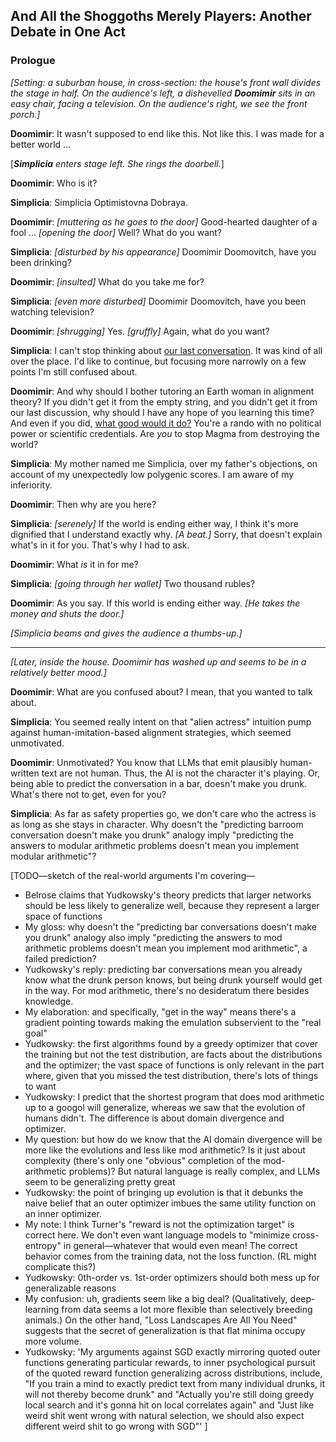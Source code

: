 ## And All the Shoggoths Merely Players: Another Debate in One Act

### Prologue

_[Setting: a suburban house, in cross-section: the house's front wall divides the stage in half. On the audience's left, a dishevelled **Doomimir** sits in an easy chair, facing a television. On the audience's right, we see the front porch.]_

**Doomimir**: It wasn't supposed to end like this. Not like this. I was made for a better world ...

[_**Simplicia** enters stage left. She rings the doorbell._]

**Doomimir**: Who is it?

**Simplicia**: Simplicia Optimistovna Dobraya.

**Doomimir**: _[muttering as he goes to the door]_ Good-hearted daughter of a fool ... _[opening the door]_ Well? What do you want?

**Simplicia**: _[disturbed by his appearance]_ Doomimir Doomovitch, have you been drinking?

**Doomimir**: _[insulted]_ What do you take me for?

**Simplicia**: _[even more disturbed]_ Doomimir Doomovitch, have you been watching television?

**Doomimir**:  _[shrugging]_ Yes. _[gruffly]_ Again, what do you want?

**Simplicia**: I can't stop thinking about [our last conversation](https://www.lesswrong.com/posts/pYWA7hYJmXnuyby33/alignment-implications-of-llm-successes-a-debate-in-one-act). It was kind of all over the place. I'd like to continue, but focusing more narrowly on a few points I'm still confused about.

**Doomimir**: And why should I bother tutoring an Earth woman in alignment theory? If you didn't get it from the empty string, and you didn't get it from our last discussion, why should I have any hope of you learning this time? And even if you did, [what good would it do?](https://www.lesswrong.com/posts/4Gcz3fGcYmmzhozxr/hashing-out-long-standing-disagreements-seems-low-value-to) You're a rando with no political power or scientific credentials. Are _you_ to stop Magma from destroying the world?

**Simplicia**: My mother named me Simplicia, over my father's objections, on account of my unexpectedly low polygenic scores. I am aware of my inferiority.

**Doomimir**: Then why are you here?

**Simplicia**: _[serenely]_ If the world is ending either way, I think it's more dignified that I understand exactly why. _[A beat.]_ Sorry, that doesn't explain what's in it for you. That's why I had to ask.

**Doomimir**: What _is_ it in for me?

**Simplicia**: _[going through her wallet]_ Two thousand rubles?

**Doomimir**: As you say. If this world is ending either way. _[He takes the money and shuts the door.]_

_[Simplicia beams and gives the audience a thumbs-up.]_

-------

_[Later, inside the house. Doomimir has washed up and seems to be in a relatively better mood.]_

**Doomimir**: What are you confused about? I mean, that you wanted to talk about.

**Simplicia**: You seemed really intent on that "alien actress" intuition pump against human-imitation-based alignment strategies, which seemed unmotivated.

**Doomimir**: Unmotivated? You know that LLMs that emit plausibly human-written text are not human. Thus, the AI is not the character it's playing. Or, being able to predict the conversation in a bar, doesn't make you drunk. What's there not to get, even for you?

**Simplicia**: As far as safety properties go, we don't care who the actress is as long as she stays in character. Why doesn't the "predicting barroom conversation doesn't make you drunk" analogy imply "predicting the answers to modular arithmetic problems doesn't mean you implement modular arithmetic"?


[TODO—sketch of the real-world arguments I'm covering—
 * Belrose claims that Yudkowsky's theory predicts that larger networks should be less likely to generalize well, because they represent a larger space of functions
 * My gloss: why doesn't the "predicting bar conversations doesn't make you drunk" analogy also imply "predicting the answers to mod arithmetic problems doesn't mean you implement mod arithmetic", a failed prediction?
 * Yudkowsky's reply: predicting bar conversations mean you already know what the drunk person knows, but being drunk yourself would get in the way. For mod arithmetic, there's no desideratum there besides knowledge.
 * My elaboration: and specifically, "get in the way" means there's a gradient pointing towards making the emulation subservient to the "real goal"
 * Yudkowsky: the first algorithms found by a greedy optimizer that cover the training but not the test distribution, are facts about the distributions and the optimizer; the vast space of functions is only relevant in the part where, given that you missed the test distribution, there's lots of things to want
 * Yudkowsky: I predict that the shortest program that does mod arithmetic up to a googol will generalize, whereas we saw that the evolution of humans didn't. The difference is about domain divergence and optimizer.
 * My question: but how do we know that the AI domain divergence will be more like the evolutions and less like mod arithmetic? Is it just about complexity (there's only one "obvious" completion of the mod-arithmetic problems)? But natural language is really complex, and LLMs seem to be generalizing pretty great
 * Yudkowsky: the point of bringing up evolution is that it debunks the naive belief that an outer optimizer imbues the same utility function on an inner optimizer.
 * My note: I think Turner's "reward is not the optimization target" is correct here. We don't even want language models to "minimize cross-entropy" in general—whatever that would even mean! The correct behavior comes from the training data, not the loss function. (RL might complicate this?)
 * Yudkowsky: 0th-order vs. 1st-order optimizers should both mess up for generalizable reasons
 * My confusion: uh, gradients seem like a big deal? (Qualitatively, deep-learning from data seems a lot more flexible than selectively breeding animals.) On the other hand, "Loss Landscapes Are All You Need" suggests that the secret of generalization is that flat minima occupy more volume.
 * Yudkowsky: 'My arguments against SGD exactly mirroring quoted outer functions generating particular rewards, to inner psychological pursuit of the quoted reward function generalizing across distributions, include, "If you train a mind to exactly predict text from many individual drunks, it will not thereby become drunk" and "Actually you're still doing greedy local search and it's gonna hit on local correlates again" and "Just like weird shit went wrong with natural selection, we should also expect different weird shit to go wrong with SGD"'
]

